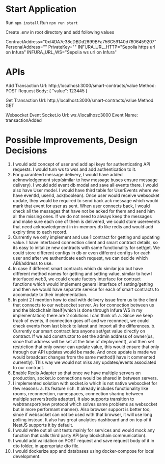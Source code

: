 # Start Application

Run `npm install`
Run `npm run start`

Create .env in root directory and add following values

ContractAddress="0xf4DA7e38cDBDd2699BFa756C59140d7806459207"
PersonalAddress=""
PrivateKey=""
INFURA_URL_HTTP="Sepolia https url on Infura"
INFURA_URL_WS="Sepolia ws url on Infura"

# APIs

Add Transaction
Url: http://localhost:3000/smart-contracts/value
Method: POST
Request Body: { "value": 123445 }

Get Transaction
Url: http://localhost:3000/smart-contracts/value
Method: GET

Websocket Event
Socket.io Url: ws://localhost:3000
Event Name: transactionAdded


# Possible Improvements, Design Decisions

1. I would add concept of user and add api keys for authenticating API requests. I would turn ws to wss and add authentication to it.
2. For guaranteed message delivery, I would have added acknowledgement step(similar to how message buses ensure message delivery). I would add event db model and save all events there. I would also have User model. I would have third table for UserEvents where we have eventId, userId, ack(boolean). Once user would receive websocket update, they would be required to send back ack message which would mark that event for user as sent. When user connects back, I would check all the messages that have not be acked for them and send him all the missing ones. 
    If we do not need to always keep the messages and make sure each one of them is delivered, we could store userevents that need acknowledgment in in-memory db like redis and would add expiry time to each record.
3. Currently we only implement and use 1 contract for getting and updating value. I have interfaced connection client and smart contract details, so its easy to initalize new contracts with same functionality for set/get. We could store different configs in db or even different configs for each user and after we authenticate each request, we can decide which ABI/address to use.
4. In case if different smart contracts which do similar job but have different method names for getting and setting value, similar to how I interfaced web3, we could create factory interface for contract functions which would implement general interface of setting/getting and then we would have separate service for each of smart contracts to accomodate to their implementation.
5. In point 2 I mention how to deal with delivery issue from us to the client that connects to our websocket server. As for connection between us and the blockchain itself(which is done through Infura WS in my implementation) there are 2 solutions I can think of:
    a. Since we keep track of events, if connection goes off and we reconnect, we could check events from last block to latest and import all the differences.
    b. Currently our smart contract lets anyone set/get value directly on contract. If we add constructor to set the admin address of owner(us, since that address will be set at the time of deployment), and then set restriction that only owner can update value, this would ensure that only through our API updates would be made. And once update is made we would broadcast changes from the same method(I have it commented currently). This way we would not miss any updates/events associated to our contract.
6. Enable Redis Adapter so that once we have multiple servers on production, socket.io connections would be shared in between servers.
7. I implemented solution with socket.io which is not native websocket for few reasons:
    a. Its feature rich. It already includes functionality like rooms, reconnection, namespaces, connection sharing between multiple servers(redis adapter), it also supports transition to webtransport(new protocol which solves same problems as websocket but in more performant manner). Also browser support is better too, since if websocket can not be used with that browser, it will use long polling instead. It also has great analytics dashboard and on top of it NestJS supports it by default.
8. I would write out all unit tests mainly for services and would mock any function that calls third party API(any blockchain communication).
9. I would add validation on POST request and save request body of it in dto folder, in appropriate dto file.
10. I would dockerize app and databases using docker-compose for local development.

